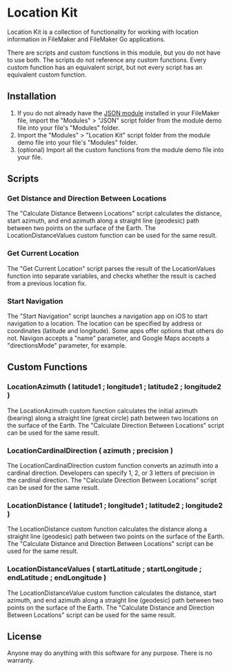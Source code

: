 # Location Kit

Location Kit is a collection of functionality for working with location information in FileMaker and FileMaker Go applications.

There are scripts and custom functions in this module, but you do not have to use both. The scripts do not reference any custom functions. Every custom function has an equivalent script, but not every script has an equivalent custom function.

## Installation

1. If you do not already have the [JSON module](http://www.modularfilemaker.org/2013/08/json/) installed in your FileMaker file, import the "Modules" > "JSON" script folder from the module demo file into your file's "Modules" folder.
2. Import the "Modules" > "Location Kit" script folder from the module demo file into your file's "Modules" folder.
3. (optional) Import all the custom functions from the module demo file into your file.

## Scripts

### Get Distance and Direction Between Locations

The "Calculate Distance Between Locations" script calculates the distance, start azimuth, and end azimuth along a straight line (geodesic) path between two points on the surface of the Earth. The LocationDistanceValues custom function can be used for the same result.

### Get Current Location

The "Get Current Location" script parses the result of the LocationValues function into separate variables, and checks whether the result is cached from a previous location fix.

### Start Navigation

The "Start Navigation" script launches a navigation app on iOS to start navigation to a location. The location can be specified by address or coordinates (latitude and longitude). Some apps offer options that others do not. Navigon accepts a "name" parameter, and Google Maps accepts a "directionsMode" parameter, for example.

## Custom Functions

### LocationAzimuth ( latitude1 ; longitude1 ; latitude2 ; longitude2 )

The LocationAzimuth custom function calculates the initial azimuth (bearing) along a straight line (great circle) path between two locations on the surface of the Earth. The "Calculate Direction Between Locations" script can be used for the same result.

### LocationCardinalDirection ( azimuth ; precision )

The LocationCardinalDirection custom function converts an azimuth into a cardinal direction. Developers can specify 1, 2, or 3 letters of precision in the cardinal direction. The "Calculate Direction Between Locations" script can be used for the same result.

### LocationDistance ( latitude1 ; longitude1 ; latitude2 ; longitude2 )

The LocationDistance custom function calculates the distance along a straight line (geodesic) path between two points on the surface of the Earth. The "Calculate Distance and Direction Between Locations" script can be used for the same result.

### LocationDistanceValues ( startLatitude ; startLongitude ; endLatitude ; endLongitude )

The LocationDistanceValue custom function calculates the distance, start azimuth, and end azimuth along a straight line (geodesic) path between two points on the surface of the Earth. The "Calculate Distance and Direction Between Locations" script can be used for the same result.

## License

Anyone may do anything with this software for any purpose. There is no warranty.